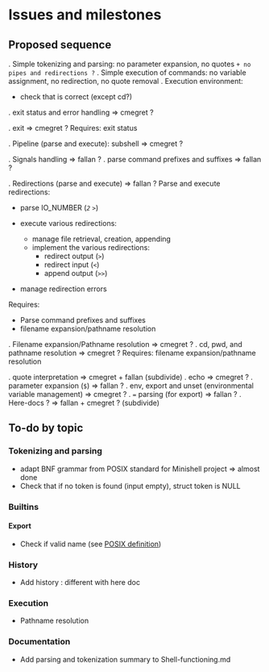 # Issues and milestones

## Proposed sequence
. Simple tokenizing and parsing: no parameter expansion, no quotes `+ no pipes and redirections ?`
. Simple execution of commands: no variable assignment, no redirection, no quote removal
. Execution environment: 
- check that is correct (except cd?)

. exit status and error handling => cmegret ?

. exit => cmegret ?
Requires: exit status

. Pipeline (parse and execute): subshell => cmegret ?


. Signals handling => fallan ?
. parse command prefixes and suffixes => fallan ?

. Redirections (parse and execute) => fallan ?
Parse and execute redirections:
- parse IO_NUMBER (*`2`* `>`)

- execute various redirections:
	- manage file retrieval, creation, appending
	- implement the various redirections:
		- redirect output (`>`)
		- redirect input (`<`)
		- append output (`>>`)

- manage redirection errors

Requires:
- Parse command prefixes and suffixes
- filename expansion/pathname resolution

. Filename expansion/Pathname resolution => cmegret ?
. cd, pwd, and pathname resolution => cmegret ?
Requires: filename expansion/pathname resolution

. quote interpretation => cmegret + fallan (subdivide)
. echo => cmegret ?
. parameter expansion (`$`) => fallan ?
. env, export and unset (environmental variable management) => cmegret ?
. `=` parsing (for export) => fallan ?
. Here-docs ? => fallan + cmegret ? (subdivide)


## To-do by topic
### Tokenizing and parsing
- adapt BNF grammar from POSIX standard for Minishell project => almost done
- Check that if no token is found (input empty), struct token is NULL

### Builtins
#### Export
- Check if valid name (see [POSIX definition](https://pubs.opengroup.org/onlinepubs/9699919799/basedefs/V1_chap03.html#tag_03_235))

### History
- Add history : different with here doc

### Execution
- Pathname resolution

### Documentation
- Add parsing and tokenization summary to Shell-functioning.md